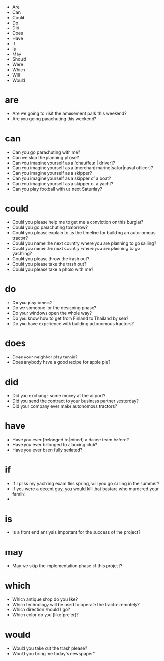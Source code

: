 - Are
- Can
- Could 
- Do 
- Did 
- Does
- Have 
- If
- Is 
- May 
- Should
- Were
- Which
- Will 
- Would 


# are
- Are we going to visit the amusement park this weekend?
- Are you going parachuting this weekend?

# can

- Can you go parachuting with me?
- Can we skip the planning phase?
- Can you imagine yourself as a [chauffeur | driver]?
- Can you imagine yourself as a [merchant marine|sailor|naval officer]?
- Can you imagine yourself as a skipper?
- Can you imagine yourself as a skipper of a boat?
- Can you imagine yourself as a skipper of a yacht?
- Can you play football with us next Saturday?

# could

- Could you please help me to get me a conviction on this burglar?
- Could you go parachuting tomorrow?
- Could you please explain to us the timeline for building an autonomous tractor?
- Could you name the next country where you are planning to go sailing?
- Could you name the next country where you are planning to go yachting?
- Could you please throw the trash out?
- Could you please take the trash out?
- Could you please take a photo with me?



# do 
- Do you play tennis?
- Do we someone for the designing phase?
- Do your windows open the whole way?
- Do you know how to get from Finland to Thailand by sea?
- Do you have experience with building autonomous tractors?

# does
- Does your neighbor play tennis?
- Does anybody have a good recipe for apple pie?

# did
- Did you exchange some money at the airport?
- Did you send the contract to your business partner yesterday?
- Did your company ever make autonomous tractors?

# have
- Have you ever [belonged to|joined] a dance team before?
- Have you ever belonged to a boxing club?
- Have you ever been fully sedated?


# if
- If I pass my yachting exam this spring, will you go sailing in the summer?
- If you were a decent guy, you would kill that bastard who murdered your family!
- 

# is
- Is a front end analysis important for the success of the project?


# may
- May we skip the implementation phase of this project?

# which 
- Which antique shop do you like?
- Which technology will be used to operate the tractor remotely?
- Which direction should I go?
- Which color do you [like|prefer]?

# would 
- Would you take out the trash please?
- Would you bring me today's newspaper?